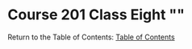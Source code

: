 # Course 201 Class Eight ""

Return to the Table of Contents: [Table of Contents](https://todd75.github.io/reading-notes/)
